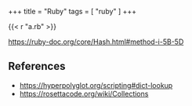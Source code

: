 +++
title = "Ruby"
tags = [ "ruby" ]
+++

{{< r "a.rb" >}}

<https://ruby-doc.org/core/Hash.html#method-i-5B-5D>

## References

- <https://hyperpolyglot.org/scripting#dict-lookup>
- <https://rosettacode.org/wiki/Collections>
